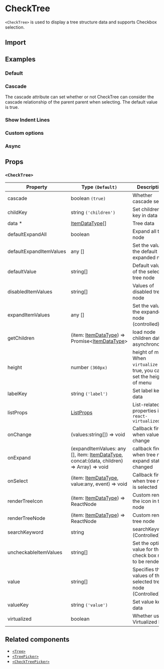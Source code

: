 # CheckTree

`<CheckTree>` is used to display a tree structure data and supports Checkbox selection.

## Import

<!--{include:(components/check-tree/fragments/import.md)}-->

## Examples

### Default

<!--{include:`basic.md`}-->

### Cascade

The cascade attribute can set whether or not CheckTree can consider the cascade relationship of the parent parent when selecting. The default value is true.

<!--{include:`cascade.md`}-->

### Show Indent Lines

<!--{include:`show-indent-line.md`}-->

### Custom options

<!--{include:`custom.md`}-->

### Async

<!--{include:`async.md`}-->

## Props

### `<CheckTree>`

| Property                | Type `(Default)`                                                                                 | Description                                                               |
| ----------------------- | ------------------------------------------------------------------------------------------------ | ------------------------------------------------------------------------- |
| cascade                 | boolean `(true)`                                                                                 | Whether cascade select                                                    |
| childKey                | string `('children')`                                                                            | Set childrenKey key in data                                               |
| data \*                 | [ItemDataType][item][]                                                                           | Tree data                                                                 |
| defaultExpandAll        | boolean                                                                                          | Expand all tree node                                                      |
| defaultExpandItemValues | any []                                                                                           | Set the value of the default expanded node                                |
| defaultValue            | string[]                                                                                         | Default values of the selected tree node                                  |
| disabledItemValues      | string[]                                                                                         | Values of disabled tree node                                              |
| expandItemValues        | any []                                                                                           | Set the value of the expanded node (controlled)                           |
| getChildren             | (item: [ItemDataType][item]) => Promise&lt;[ItemDataType][item]&gt;                              | load node children data asynchronously                                    |
| height                  | number `(360px)`                                                                                 | height of menu. When `virtualize` is true, you can set the height of menu |
| labelKey                | string `('label')`                                                                               | Set label key in data                                                     |
| listProps               | [ListProps][listprops]                                                                           | List-related properties in `react-virtualized`                            |
| onChange                | (values:string[]) => void                                                                        | Callback fired when value change                                          |
| onExpand                | (expandItemValues: any [], item: [ItemDataType][item], concat:(data, children) => Array) => void | callback fired when tree node expand state changed                        |
| onSelect                | (item: [ItemDataType][item], value:any, event) => void                                           | Callback fired when tree node is selected                                 |
| renderTreeIcon          | (item: [ItemDataType][item]) => ReactNode                                                        | Custom render the icon in tree node                                       |
| renderTreeNode          | (item: [ItemDataType][item]) => ReactNode                                                        | Custom render tree node                                                   |
| searchKeyword           | string                                                                                           | searchKeyword (Controlled)                                                |
| uncheckableItemValues   | string[]                                                                                         | Set the option value for the check box not to be rendered                 |
| value                   | string[]                                                                                         | Specifies the values of the selected tree node (Controlled)               |
| valueKey                | string `('value')`                                                                               | Set value key in data                                                     |
| virtualized             | boolean                                                                                          | Whether using Virtualized List                                            |

<!--{include:(_common/types/item-data-type.md)}-->

## Related components

- [`<Tree>`](/components/tree)
- [`<TreePicker>`](/components/tree-picker)
- [`<CheckTreePicker>`](/components/check-tree-picker)

[listprops]: https://github.com/bvaughn/react-virtualized/blob/master/docs/List.md#prop-types
[item]: #code-ts-item-data-type-code
